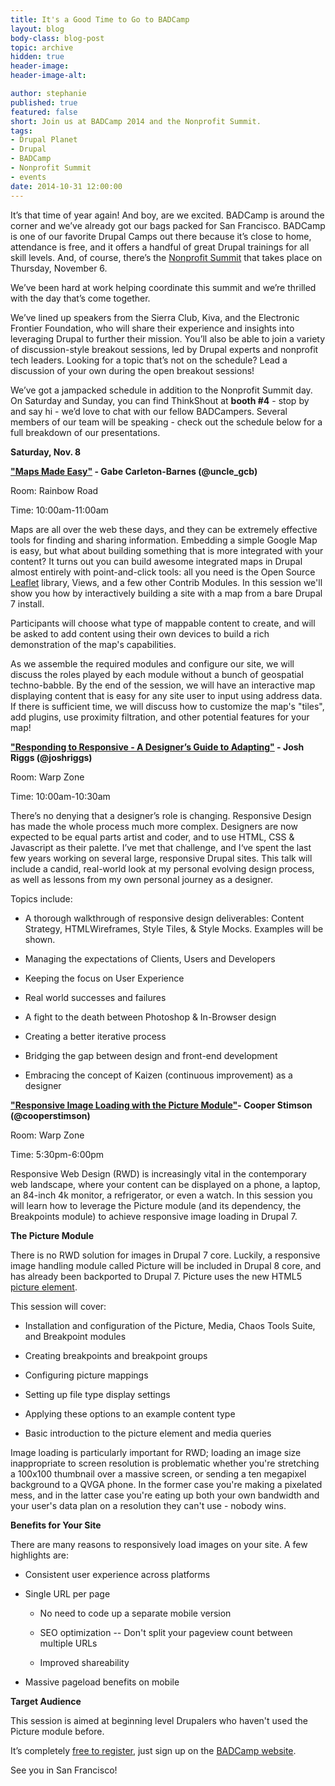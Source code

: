 ```yaml
---
title: It's a Good Time to Go to BADCamp
layout: blog
body-class: blog-post
topic: archive
hidden: true
header-image:
header-image-alt:

author: stephanie
published: true
featured: false
short: Join us at BADCamp 2014 and the Nonprofit Summit.
tags:
- Drupal Planet
- Drupal
- BADCamp
- Nonprofit Summit
- events
date: 2014-10-31 12:00:00
---
```


It’s that time of year again! And boy, are we excited. BADCamp is around the corner and we’ve already got our bags packed for San Francisco. BADCamp  is one of our favorite Drupal Camps out there because it’s close to home, attendance is free, and it offers a handful of great Drupal trainings for all skill levels. And, of course, there’s the [Nonprofit Summit](https://2014.badcamp.net/event/non-profit-summit) that takes place on Thursday, November 6.

We’ve been hard at work helping coordinate this summit and we’re thrilled with the day that’s come together. 

We’ve lined up speakers from the Sierra Club, Kiva, and the Electronic Frontier Foundation, who will share their experience and insights into leveraging Drupal to further their mission. You’ll also be able to join a variety of discussion-style breakout sessions, led by Drupal experts and nonprofit tech leaders. Looking for a topic that’s not on the schedule? Lead a discussion of your own during the open breakout sessions! 

We’ve got a jampacked schedule in addition to the Nonprofit Summit day. On Saturday and Sunday, you can find ThinkShout at **booth #4** - stop by and say hi - we’d love to chat with our fellow BADCampers. Several members of our team will be speaking -  check out the schedule below for a full breakdown of our presentations.

**Saturday, Nov. 8**

**["Maps Made Easy"](https://2014.badcamp.net/session/maps-made-easy) - Gabe Carleton-Barnes (@uncle_gcb)**

Room: Rainbow Road

Time: 10:00am-11:00am

Maps are all over the web these days, and they can be extremely effective tools for finding and sharing information. Embedding a simple Google Map is easy, but what about building something that is more integrated with your content? It turns out you can build awesome integrated maps in Drupal almost entirely with point-and-click tools: all you need is the Open Source [Leaflet](http://leafletjs.com/) library, Views, and a few other Contrib Modules. In this session we'll show you how by interactively building a site with a map from a bare Drupal 7 install.

Participants will choose what type of mappable content to create, and will be asked to add content using their own devices to build a rich demonstration of the map's capabilities.

As we assemble the required modules and configure our site, we will discuss the roles played by each module without a bunch of geospatial techno-babble. By the end of the session, we will have an interactive map displaying content that is easy for any site user to input using address data. If there is sufficient time, we will discuss how to customize the map's "tiles", add plugins, use proximity filtration, and other potential features for your map!


**["Responding to Responsive - A Designer’s Guide to Adapting"](https://2014.badcamp.net/session/responding-responsive-designers-guide-adapting) - Josh Riggs (@joshriggs)**

Room: Warp Zone

Time: 10:00am-10:30am

There’s no denying that a designer’s role is changing. Responsive Design has made the whole process much more complex. Designers are now expected to be equal parts artist and coder, and to use HTML, CSS & Javascript as their palette. I’ve met that challenge, and I‘ve spent the last few years working on several large, responsive Drupal sites. This talk will include a candid, real-world look at my personal evolving design process, as well as lessons from my own personal journey as a designer.

Topics include:

* A thorough walkthrough of responsive design deliverables: Content Strategy, HTMLWireframes, Style Tiles, & Style Mocks. Examples will be shown.

* Managing the expectations of Clients, Users and Developers

* Keeping the focus on User Experience

* Real world successes and failures

* A fight to the death between Photoshop & In-Browser design

* Creating a better iterative process

* Bridging the gap between design and front-end development

* Embracing the concept of Kaizen (continuous improvement) as a designer


**["Responsive Image Loading with the Picture Module"](https://2014.badcamp.net/session/responsive-image-loading-picture-module)- Cooper Stimson (@cooperstimson)**

Room: Warp Zone

Time: 5:30pm-6:00pm

Responsive Web Design (RWD) is increasingly vital in the contemporary web landscape, where your content can be displayed on a phone, a laptop, an 84-inch 4k monitor, a refrigerator, or even a watch. In this session you will learn how to leverage the Picture module (and its dependency, the Breakpoints module) to achieve responsive image loading in Drupal 7.

**The Picture Module**

There is no RWD solution for images in Drupal 7 core. Luckily, a responsive image handling module called Picture will be included in Drupal 8 core, and has already been backported to Drupal 7. Picture uses the new HTML5 [picture element](http://www.w3.org/html/wg/drafts/html/master/embedded-content.html#the-picture-element).

This session will cover:

* Installation and configuration of the Picture, Media, Chaos Tools Suite, and Breakpoint modules

* Creating breakpoints and breakpoint groups

* Configuring picture mappings

* Setting up file type display settings

* Applying these options to an example content type

* Basic introduction to the picture element and media queries

Image loading is particularly important for RWD; loading an image size inappropriate to screen resolution is problematic whether you're stretching a 100x100 thumbnail over a massive screen, or sending a ten megapixel background to a QVGA phone. In the former case you're making a pixelated mess, and in the latter case you're eating up both your own bandwidth and your user's data plan on a resolution they can't use - nobody wins.

**Benefits for Your Site**

There are many reasons to responsively load images on your site. A few highlights are:

* Consistent user experience across platforms

* Single URL per page

    * No need to code up a separate mobile version

    * SEO optimization -- Don't split your pageview count between multiple URLs

    * Improved shareability


* Massive pageload benefits on mobile

**Target Audience**

This session is aimed at beginning level Drupalers who haven't used the Picture module before.

It’s completely [free to register](https://2014.badcamp.net/event/non-profit-summit), just sign up on the [BADCamp website](https://2014.badcamp.net/).

See you in San Francisco!

